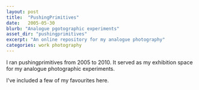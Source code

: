 ```yaml
---
layout: post
title:  "PushingPrimitives"
date:   2005-05-30
blurb: "Analogue pgotographic experiments"
asset_dir: "pushingprimitives"
excerpt: "An online repository for my analogue photography"
categories: work photography
---
```

I ran pushingprimitives from 2005 to 2010. It served as my exhibition space for my analogue photographic experiments.

I've included a few of my favourites here.
